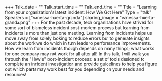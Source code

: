 +++
Talk_date = ""
Talk_start_time = ""
Talk_end_time = ""
Title = "Learning from your organization's latest incident: How We Got Here"
Type = "talk"
Speakers = ["vanessa-huerta-granda"]
sharing_image = "vanessa-huerta-granda.png"
+++
For the past decade, tech organizations have strived for some sort of blameless incident post-mortem process but learning from incidents is more than just one meeting. Learning from incidents helps us move away from solely looking to reduce errors but to generate insights about the work we do which in turn leads to performance improvements. How we learn from incidents though depends on many things; what works for one company may not work for all after all! In this talk, I will walk you through the "Howie" post-incident process; a set of tools designed to complete an incident investigation and provide guidelines to help you figure out which parts may work best for you depending on your needs and resources!
